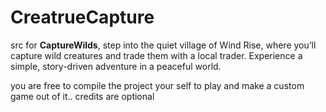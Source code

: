 # CreatrueCapture
 src for **CaptureWilds**,
 step into the quiet village of Wind Rise, where you’ll capture wild creatures and trade them with a local trader. Experience a simple, story-driven adventure in a peaceful world.

you are free to compile the project your self to play and make a custom game out of it..
credits are optional
